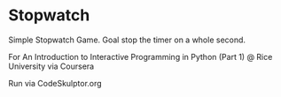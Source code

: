 # Stopwatch
Simple Stopwatch Game. Goal stop the timer on a whole second.

For An Introduction to Interactive Programming in Python (Part 1)
@ Rice University via Coursera

Run via CodeSkulptor.org
